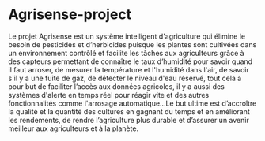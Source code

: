 # Agrisense-project
Le projet Agrisense est un système intelligent d'agriculture qui élimine le besoin de pesticides et d’herbicides puisque les plantes sont cultivées dans un environnement contrôlé et facilite les tâches aux agriculteurs grâce à des capteurs permettant  de connaître le taux d’humidité pour savoir quand il faut arroser, de mesurer la température et l'humidité dans l'air, de savoir s'il y a une fuite de gaz, de détecter le niveau d'eau réservé, tout cela a pour but de faciliter l’accès aux données agricoles, il y a aussi des systèmes d'alerte en temps réel pour réagir vite et des autres fonctionnalités comme l'arrosage automatique...Le but ultime est d’accroître la qualité et la quantité des cultures en gagnant du temps et en améliorant les rendements, de rendre l’agriculture plus durable et d’assurer un avenir meilleur aux agriculteurs et à la planète.
